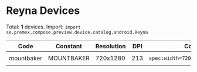 # Reyna Devices

Total: **1** devices. Import: `import se.premex.compose.preview.device.catalog.android.Reyna`

| Code | Constant | Resolution | DPI | Compose Spec | Preview Usage |
|------|----------|------------|-----|-------------|---------------|
| mountbaker | MOUNTBAKER | 720x1280 | 213 | `spec:width=720px,height=1280px,dpi=213` | `@Preview(device = Reyna.MOUNTBAKER)` |

<!-- Generated automatically. Do not edit manually. -->

